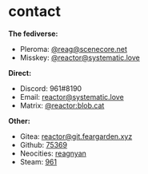 # contact

**The fediverse:**

* <i class="fa fa-pleroma fa-lg"></i> Pleroma: [@reag@scenecore.net](https://scenecore.net/reag)
* <i class="fa fa-activitypub fa-lg"></i> Misskey: [@reactor@systematic.love](https://systematic.love/@reactor)

**Direct:**

* <i class="fa fa-discord fa-lg"></i> Discord: 961#8190
* <i class="fa fa-envelope fa-lg"></i> Email: [reactor@systematic.love](mailto:reactor@systematic.love)
* <i class="fa fa-matrix-org fa-lg"></i> Matrix: [@reactor:blob.cat](https://matrix.to/#/@reactor:blob.cat)

**Other:**

* <i class="fa fa-gitea fa-lg"></i> Gitea: [reactor@git.feargarden.xyz](https://git.feargarden.xyz/reactor)
* <i class="fa fa-github fa-lg"></i> Github: [75369](https://github.com/75369)
* <i class="fa fa-globe-w fa-lg"></i> Neocities: [reagnyan](https://neocities.org/site/reagnyan)
* <i class="fa fa-steam fa-lg"></i> Steam: [961](https://steamcommunity.com/id/arisugawadice)
